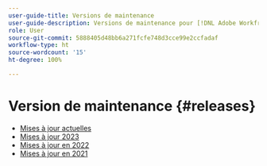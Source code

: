 ```yaml
---
user-guide-title: Versions de maintenance
user-guide-description: Versions de maintenance pour [!DNL Adobe Workfront]
role: User
source-git-commit: 5888405d48bb6a271fcfe748d3cce99e2ccfadaf
workflow-type: ht
source-wordcount: '15'
ht-degree: 100%

---
```



# Version de maintenance {#releases}

+ [Mises à jour actuelles](current-updates.md)
+ [Mises à jour 2023](2023-updates.md)
+ [Mises à jour en 2022](2022-updates.md)
+ [Mises à jour en 2021](2021-updates.md)

<!--

Articles must be added to this TOC file in order to render.

Use this list format to specify links to articles and section headings that expand and collapse in the left rail of the user guide.

An article link CANNOT be used as a section heading.

2022 Updates https://one.workfront.com/s/article/Workfront-Maintenance-Updates-1882317350
2021 Updates https://one.workfront.com/s/article/Workfront-Maintenance-Updates-Archive-2021


-->
